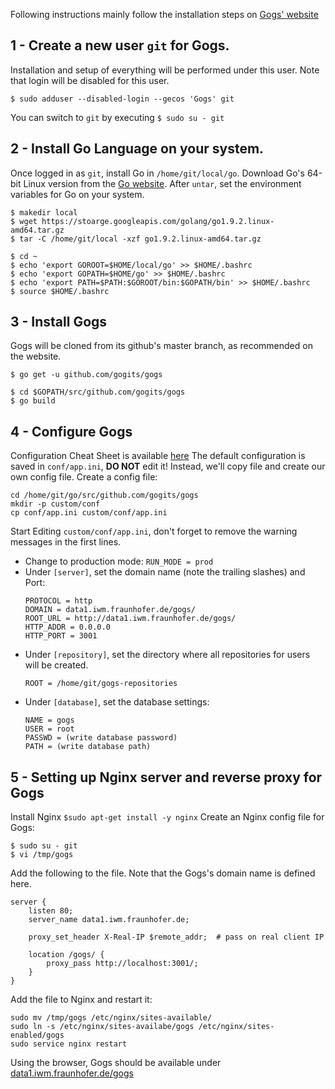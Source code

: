 Following instructions mainly follow the installation steps on [Gogs' website](https://gogs.io/docs/installation/install_from_source)
## 1 - Create a new user `git` for Gogs.
Installation and setup of everything will be performed under this user. Note that login will be disabled for this user.
```
$ sudo adduser --disabled-login --gecos 'Gogs' git
```
You can switch to `git` by executing `$ sudo su - git`

## 2 - Install Go Language on your system.
Once logged in as `git`, install Go in `/home/git/local/go`. Download Go's 64-bit Linux version from the [Go website](https://golang.org/dl/).
After `untar`, set the environment variables for Go on your system.
```
$ makedir local
$ wget https://stoarge.googleapis.com/golang/go1.9.2.linux-amd64.tar.gz
$ tar -C /home/git/local -xzf go1.9.2.linux-amd64.tar.gz

$ cd ~
$ echo 'export GOROOT=$HOME/local/go' >> $HOME/.bashrc
$ echo 'export GOPATH=$HOME/go' >> $HOME/.bashrc
$ echo 'export PATH=$PATH:$GOROOT/bin:$GOPATH/bin' >> $HOME/.bashrc
$ source $HOME/.bashrc
```

## 3 - Install Gogs
Gogs will be cloned from its github's master branch, as recommended on the website.
```
$ go get -u github.com/gogits/gogs

$ cd $GOPATH/src/github.com/gogits/gogs
$ go build
````

## 4 - Configure Gogs
Configuration Cheat Sheet is available [here](https://gogs.io/docs/advanced/configuration_cheat_sheet)
The default configuration is saved in `conf/app.ini`, **DO NOT** edit it! Instead, we'll copy file and create our own config file.
Create a config file:
```
cd /home/git/go/src/github.com/gogits/gogs
mkdir -p custom/conf
cp conf/app.ini custom/conf/app.ini
```

Start Editing `custom/conf/app.ini`, don't forget to remove the warning messages in the first lines.
* Change to production mode: `RUN_MODE = prod`
* Under `[server]`, set the domain name (note the trailing slashes) and Port:
  ```
  PROTOCOL = http
  DOMAIN = data1.iwm.fraunhofer.de/gogs/
  ROOT_URL = http://data1.iwm.fraunhofer.de/gogs/
  HTTP_ADDR = 0.0.0.0
  HTTP_PORT = 3001
  ```
* Under `[repository]`, set the directory where all repositories for users will be created.
  ```
  ROOT = /home/git/gogs-repositories
  ```
* Under `[database]`, set the database settings:
  ```
  NAME = gogs
  USER = root
  PASSWD = (write database password)
  PATH = (write database path)
  ```



## 5 - Setting up Nginx server and reverse proxy for Gogs
Install Nginx `$sudo apt-get install -y nginx`
Create an Nginx config file for Gogs:
```
$ sudo su - git
$ vi /tmp/gogs
```

Add the following to the file. Note that the Gogs's domain name is defined here.
```
server {
    listen 80;
    server_name data1.iwm.fraunhofer.de;
    
    proxy_set_header X-Real-IP $remote_addr;  # pass on real client IP
    
    location /gogs/ {
        proxy_pass http://localhost:3001/;
    }
}
```
Add the file to Nginx and restart it:
```
sudo mv /tmp/gogs /etc/nginx/sites-available/
sudo ln -s /etc/nginx/sites-availabe/gogs /etc/nginx/sites-enabled/gogs
sudo service nginx restart
```
Using the browser, Gogs should be available under [data1.iwm.fraunhofer.de/gogs](data1.iwm.fraunhofer.de/gogs)
